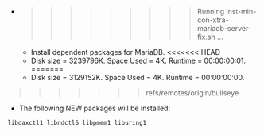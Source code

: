 * >>>>>>>>> Running inst-min-con-xtra-mariadb-server-fix.sh ...
  * Install dependent packages for MariaDB.
<<<<<<< HEAD
  * Disk size = 3239796K. Space Used = 4K. Runtime = 00:00:00:01.
=======
  * Disk size = 3129152K. Space Used = 4K. Runtime = 00:00:00:00.
>>>>>>> refs/remotes/origin/bullseye
  * The following NEW packages will be installed:
  ```bash
libdaxctl1 libndctl6 libpmem1 liburing1
  ```
